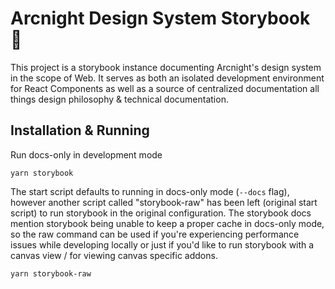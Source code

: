 # Arcnight Design System Storybook 💜

This project is a storybook instance documenting Arcnight's design system in the scope of Web. It serves as both an isolated development environment for React Components as well as a source of centralized documentation all things design philosophy & technical documentation.

## Installation & Running

Run docs-only in development mode

```shell
yarn storybook
```

The start script defaults to running in docs-only mode (`--docs` flag), however another script called "storybook-raw" has been left (original start script) to run storybook in the original configuration. The storybook docs mention storybook being unable to keep a proper cache in docs-only mode, so the raw command can be used if you're experiencing performance issues while developing locally or just if you'd like to run storybook with a canvas view / for viewing canvas specific addons.

```shell
yarn storybook-raw
```
